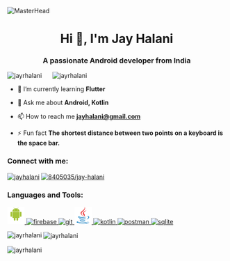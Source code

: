 ![MasterHead](https://media.licdn.com/dms/image/D4D16AQHYjK9fkhqsEQ/profile-displaybackgroundimage-shrink_350_1400/0/1678861371498?e=1684368000&v=beta&t=61t28gmEUj8qqu8gqPzIQOKY17RVdlOG8xuh2vA_Hxg)

<h1 align="center">Hi 👋, I'm Jay Halani</h1>
<h3 align="center">A passionate Android developer from India</h3>
<img align="right" width="400" src="https://media.tenor.com/NOYF3f82b_gAAAAC/programmer.gif" alt="jayrhalani" />

<p align="left"> <img src="https://komarev.com/ghpvc/?username=jayrhalani&label=Profile%20views&color=0e75b6&style=flat" alt="jayrhalani" /> </p>

- 🌱 I’m currently learning **Flutter**

- 💬 Ask me about **Android, Kotlin**

- 📫 How to reach me **jayhalani@gmail.com**

- ⚡ Fun fact **The shortest distance between two points on a keyboard is the space bar.**

<h3 align="left">Connect with me:</h3>
<p align="left">
<a href="https://linkedin.com/in/jayhalani" target="blank"><img align="center" src="https://raw.githubusercontent.com/rahuldkjain/github-profile-readme-generator/master/src/images/icons/Social/linked-in-alt.svg" alt="jayhalani" height="30" width="40" /></a>
<a href="https://stackoverflow.com/users/8405035/jay-halani" target="blank"><img align="center" src="https://raw.githubusercontent.com/rahuldkjain/github-profile-readme-generator/master/src/images/icons/Social/stack-overflow.svg" alt="8405035/jay-halani" height="30" width="40" /></a>
</p>

<h3 align="left">Languages and Tools:</h3>
<p align="left"> <a href="https://developer.android.com" target="_blank" rel="noreferrer"> <img src="https://raw.githubusercontent.com/devicons/devicon/master/icons/android/android-original-wordmark.svg" alt="android" width="40" height="40"/> </a> <a href="https://firebase.google.com/" target="_blank" rel="noreferrer"> <img src="https://www.vectorlogo.zone/logos/firebase/firebase-icon.svg" alt="firebase" width="40" height="40"/> </a> <a href="https://git-scm.com/" target="_blank" rel="noreferrer"> <img src="https://www.vectorlogo.zone/logos/git-scm/git-scm-icon.svg" alt="git" width="40" height="40"/> </a> <a href="https://www.java.com" target="_blank" rel="noreferrer"> <img src="https://raw.githubusercontent.com/devicons/devicon/master/icons/java/java-original.svg" alt="java" width="40" height="40"/> </a> <a href="https://kotlinlang.org" target="_blank" rel="noreferrer"> <img src="https://www.vectorlogo.zone/logos/kotlinlang/kotlinlang-icon.svg" alt="kotlin" width="40" height="40"/> </a> <a href="https://postman.com" target="_blank" rel="noreferrer"> <img src="https://www.vectorlogo.zone/logos/getpostman/getpostman-icon.svg" alt="postman" width="40" height="40"/> </a> <a href="https://www.sqlite.org/" target="_blank" rel="noreferrer"> <img src="https://www.vectorlogo.zone/logos/sqlite/sqlite-icon.svg" alt="sqlite" width="40" height="40"/> </a> </p>

<p><img align="left" src="https://github-readme-stats.vercel.app/api/top-langs?username=jayrhalani&show_icons=true&locale=en&layout=compact" alt="jayrhalani" /></p>

<p>&nbsp;<img align="center" src="https://github-readme-stats.vercel.app/api?username=jayrhalani&show_icons=true&locale=en" alt="jayrhalani" /></p>

<p><img align="center" src="https://github-readme-streak-stats.herokuapp.com/?user=jayrhalani&" alt="jayrhalani" /></p>
